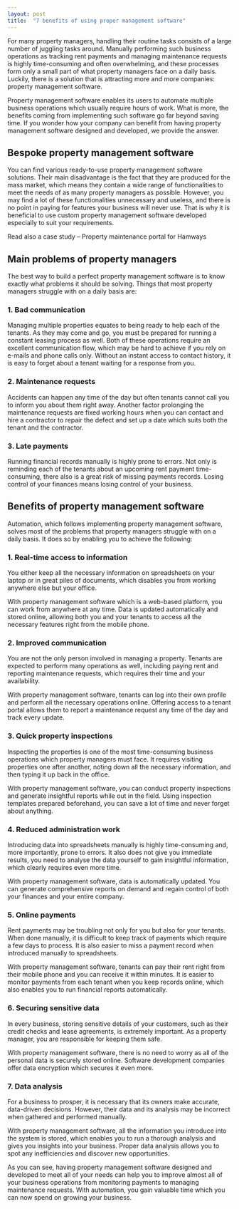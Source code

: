 ```yaml
---
layout: post
title:  "7 benefits of using proper management software"
---
```


For many property managers, handling their routine tasks consists of a large number of juggling tasks around. Manually performing such business operations as tracking rent payments and managing maintenance requests is highly time-consuming and often overwhelming, and these processes form only a small part of what property managers face on a daily basis. Luckily, there is a solution that is attracting more and more companies: property management software.

Property management software enables its users to automate multiple business operations which usually require hours of work. What is more, the benefits coming from implementing such software go far beyond saving time. If you wonder how your company can benefit from having property management software designed and developed, we provide the answer.

## Bespoke property management software
You can find various ready-to-use property management software solutions. Their main disadvantage is the fact that they are produced for the mass market, which means they contain a wide range of functionalities to meet the needs of as many property managers as possible. However, you may find a lot of these functionalities unnecessary and useless, and there is no point in paying for features your business will never use. That is why it is beneficial to use custom property management software developed especially to suit your requirements.

Read also a case study –  Property maintenance portal for Hamways 

## Main problems of property managers
The best way to build a perfect property management software is to know exactly what problems it should be solving. Things that most property managers struggle with on a daily basis are:
 

### 1. Bad communication

Managing multiple properties equates to being ready to help each of the tenants. As they may come and go, you must be prepared for running a constant leasing process as well. Both of these operations require an excellent communication flow, which may be hard to achieve if you rely on e-mails and phone calls only. Without an instant access to contact history, it is easy to forget about a tenant waiting for a response from you.

### 2. Maintenance requests

Accidents can happen any time of the day but often tenants cannot call you to inform you about them right away. Another factor prolonging the maintenance requests are fixed working hours when you can contact and hire a contractor to repair the defect and set up a date which suits both the tenant and the contractor.

### 3. Late payments

Running financial records manually is highly prone to errors. Not only is reminding each of the tenants about an upcoming rent payment time-consuming, there also is a great risk of missing payments records. Losing control of your finances means losing control of your business.

## Benefits of property management software

Automation, which follows implementing property management software, solves most of the problems that property managers struggle with on a daily basis. It does so by enabling you to achieve the following:
 

 ### 1. Real-time access to information

You either keep all the necessary information on spreadsheets on your laptop or in great piles of documents, which disables you from working anywhere else but your office.

With property management software which is a web-based platform, you can work from anywhere at any time. Data is updated automatically and stored online, allowing both you and your tenants to access all the necessary features right from the mobile phone.

### 2. Improved communication

You are not the only person involved in managing a property. Tenants are expected to perform many operations as well, including paying rent and reporting maintenance requests, which requires their time and your availability.

With property management software, tenants can log into their own profile and perform all the necessary operations online. Offering access to a tenant portal allows them to report a maintenance request any time of the day and track every update.

### 3. Quick property inspections

Inspecting the properties is one of the most time-consuming business operations which property managers must face. It requires visiting properties one after another, noting down all the necessary information, and then typing it up back in the office.

With property management software, you can conduct property inspections and generate insightful reports while out in the field. Using inspection templates prepared beforehand, you can save a lot of time and never forget about anything.
 

### 4. Reduced administration work

Introducing data into spreadsheets manually is highly time-consuming and, more importantly, prone to errors. It also does not give you immediate results, you need to analyse the data yourself to gain insightful information, which clearly requires even more time.

With property management software, data is automatically updated. You can generate comprehensive reports on demand and regain control of both your finances and your entire company.

### 5. Online payments

Rent payments may be troubling not only for you but also for your tenants. When done manually, it is difficult to keep track of payments which require a few days to process. It is also easier to miss a payment record when introduced manually to spreadsheets.

With property management software, tenants can pay their rent right from their mobile phone and you can receive it within minutes. It is easier to monitor payments from each tenant when you keep records online, which also enables you to run financial reports automatically.

### 6. Securing sensitive data

In every business, storing sensitive details of your customers, such as their credit checks and lease agreements, is extremely important. As a property manager, you are responsible for keeping them safe.

With property management software, there is no need to worry as all of the personal data is securely stored online. Software development companies offer data encryption which secures it even more.

### 7. Data analysis

For a business to prosper, it is necessary that its owners make accurate, data-driven decisions. However, their data and its analysis may be incorrect when gathered and performed manually.

With property management software, all the information you introduce into the system is stored, which enables you to run a thorough analysis and gives you insights into your business. Proper data analysis allows you to spot any inefficiencies and discover new opportunities.

As you can see, having property management software designed and developed to meet all of your needs can help you to improve almost all of your business operations from monitoring payments to managing maintenance requests. With automation, you gain valuable time which you can now spend on growing your business.
